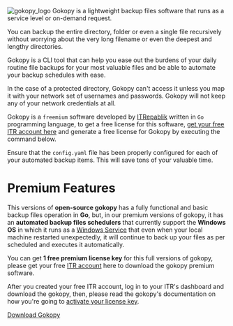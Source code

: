 ![gokopy_logo](https://user-images.githubusercontent.com/58651329/75228116-80050d80-57ea-11ea-8c79-d33ae5e5b83d.png)
Gokopy is a lightweight backup files software that runs as a service level or on-demand request.

You can backup the entire directory, folder or even a single file recursively
without worrying about the very long filename or even the deepest and lengthy directories.
	
Gokopy is a CLI tool that can help you ease out the burdens of your daily routine file backups for 
your most valuable files and be able to automate your backup schedules with ease.

In the case of a protected directory, Gokopy can't access it unless you map it with your network set of usernames
and passwords. Gokopy will not keep any of your network credentials at all.

Gokopy is a `freemium` software developed by [ITRepablik](https://itrepablik.com/) written in `Go` programming language, to get a free license for this software, [get your free ITR account here](https://itrepablik.com/signup) and generate a free license for Gokopy by executing the command below.

Ensure that the `config.yaml` file has been properly configured for each of your automated backup items.
This will save tons of your valuable time.

# Premium Features
This versions of **open-source gokopy** has a fully functional and basic backup files operation in **Go**, but, in our premium versions of gokopy, it has an **automated backup files schedulers** that currently support the **Windows OS** in which it runs as a [Windows Service](https://itrepablik.com/docs/gokopy/service/) that even when your local machine restarted unexpectedly, it will continue to back up your files as per scheduled and executes it automatically.

You can get **1 free premium license key** for this full versions of gokopy, please get your free [ITR account](https://itrepalik.com/signup) here to download the gokopy premium software.

After you created your free ITR account, log in to your ITR's dashboard and download the gokopy, then, please read the gokopy's documentation on how you're going to [activate your license key](https://itrepablik.com/docs/gokopy/usage/get/).

[Download Gokopy](https://drive.google.com/file/d/1-XTRFx29j2RYIC4hxB8JfIdXpzr0RvdG/view)
